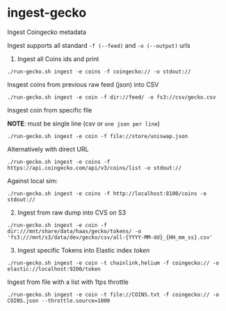 # ingest-gecko

Ingest Coingecko metadata

Ingest supports all standard ```-f (--feed)``` and ```-o (--output)``` urls 

1. Ingest all Coins ids and print

```
./run-gecko.sh ingest -e coins -f coingecko:// -o stdout://
```

Insgest coins from previous raw feed (json) into CSV 

```
./run-gecko.sh ingest -e coin -f dir://feed/ -o fs3://csv/gecko.csv
```

Insgest coin from specific file 

__NOTE__: must be single line (csv or `one json per line`)

```
./run-gecko.sh ingest -e coin -f file://store/uniswap.json
```


Alternatively with direct URL
```
./run-gecko.sh ingest -e coins -f https://api.coingecko.com/api/v3/coins/list -o stdout://
```

Against local sim:
```
./run-gecko.sh ingest -e coins -f http://localhost:8100/coins -o stdout://
```

2. Ingest from raw dump into CVS on S3

```
./run-gecko.sh ingest -e coin -f dir:///mnt/share/data/haas/gecko/tokens/ -o 'fs3:///mnt/s3/data/dev/gecko/csv/all-{YYYY-MM-dd}_{HH_mm_ss}.csv'
```

3. Ingest specific Tokens into Elastic index *token*

```
./run-gecko.sh ingest -e coin -t chainlink,helium -f coingecko:// -o elastic://localhost:9200/token
```

Ingest from file with a list with 1tps throttle

```
./run-gecko.sh ingest -e coin -t file://COINS.txt -f coingecko:// -o COINS.json --throttle.source=1000
```